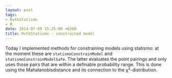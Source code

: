 ```yaml
---
layout: post
tags: 
- RvtkStatismo 
- R
date: 2014-07-09 15:25:00 +0200
title: RvtkStatismo - constrained model
---
```


Today I implemented methods for constraining models using statismo: at the moment these are ```statismoConstrainModel``` and ```statismoConstrainModelSafe```. The latter evaluates the point pairings and only uses those pairs that are within a definable probability range. This is done using the Mahalanobisdistance and its connection to the χ²-distribution.